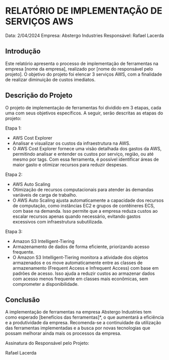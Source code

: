 # RELATÓRIO DE IMPLEMENTAÇÃO DE SERVIÇOS AWS

Data: 2/04/2024
Empresa: Abstergo Industries 
Responsável: Rafael Lacerda

## Introdução
Este relatório apresenta o processo de implementação de ferramentas na empresa [nome da empresa], realizado por [nome do responsável pelo projeto]. O objetivo do projeto foi elencar 3 serviços AWS, com a finalidade de realizar diminuição de custos imediatos.

## Descrição do Projeto
O projeto de implementação de ferramentas foi dividido em 3 etapas, cada uma com seus objetivos específicos. A seguir, serão descritas as etapas do projeto:

Etapa 1: 
- AWS Cost Explorer
- Analisar e visualizar os custos da infraestrutura na AWS.
- O AWS Cost Explorer fornece uma visão detalhada dos gastos da AWS, permitindo analisar e entender os custos por serviço, região, ou até mesmo por tags. Com essa ferramenta, é possível identificar áreas de maior gasto e otimizar recursos para reduzir despesas.

Etapa 2: 
- AWS Auto Scaling
- Otimização de recursos computacionais para atender às demandas variáveis de carga de trabalho.
- O AWS Auto Scaling ajusta automaticamente a capacidade dos recursos de computação, como instâncias EC2 e grupos de contêineres ECS, com base na demanda. Isso permite que a empresa reduza custos ao escalar recursos apenas quando necessário, evitando gastos excessivos com infraestrutura subutilizada.

Etapa 3: 
- Amazon S3 Intelligent-Tiering
- Armazenamento de dados de forma eficiente, priorizando acesso frequente.
-  O Amazon S3 Intelligent-Tiering monitora a atividade dos objetos armazenados e os move automaticamente entre as classes de armazenamento (Frequent Access e Infrequent Access) com base em padrões de acesso. Isso ajuda a reduzir custos ao armazenar dados com acesso menos frequente em classes mais econômicas, sem comprometer a disponibilidade.


## Conclusão
A implementação de ferramentas na empresa Abstergo Industries tem como esperado [benefícios das ferramentas]*, o que aumentará a eficiência e a produtividade da empresa. Recomenda-se a continuidade da utilização das ferramentas implementadas e a busca por novas tecnologias que possam melhorar ainda mais os processos da empresa.



Assinatura do Responsável pelo Projeto:

Rafael Lacerda
